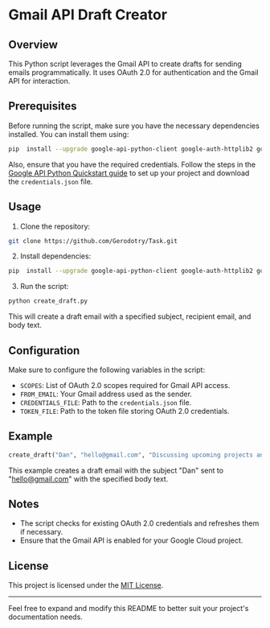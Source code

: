 

# Gmail API Draft Creator

## Overview

This Python script leverages the Gmail API to create drafts for sending emails programmatically. It uses OAuth 2.0 for authentication and the Gmail API for interaction.

## Prerequisites

Before running the script, make sure you have the necessary dependencies installed. You can install them using:

```bash
pip  install --upgrade google-api-python-client google-auth-httplib2 google-auth-oauthlib
```

Also, ensure that you have the required credentials. Follow the steps in the [Google API Python Quickstart guide](https://developers.google.com/gmail/api/quickstart) to set up your project and download the `credentials.json` file.

## Usage

1. Clone the repository:

```bash
git clone https://github.com/Gerodotry/Task.git
```

2. Install dependencies:

```bash
pip  install --upgrade google-api-python-client google-auth-httplib2 google-auth-oauthlib
```

3. Run the script:

```bash
python create_draft.py
```

This will create a draft email with a specified subject, recipient email, and body text.

## Configuration

Make sure to configure the following variables in the script:

- `SCOPES`: List of OAuth 2.0 scopes required for Gmail API access.
- `FROM_EMAIL`: Your Gmail address used as the sender.
- `CREDENTIALS_FILE`: Path to the `credentials.json` file.
- `TOKEN_FILE`: Path to the token file storing OAuth 2.0 credentials.

## Example

```python
create_draft("Dan", "hello@gmail.com", "Discussing upcoming projects and deadlines.")
```

This example creates a draft email with the subject "Dan" sent to "hello@gmail.com" with the specified body text.

## Notes

- The script checks for existing OAuth 2.0 credentials and refreshes them if necessary.
- Ensure that the Gmail API is enabled for your Google Cloud project.

## License

This project is licensed under the [MIT License](LICENSE).

---

Feel free to expand and modify this README to better suit your project's documentation needs.
